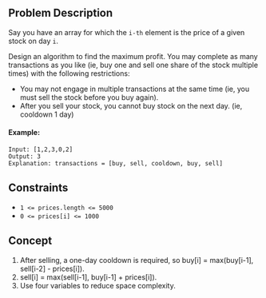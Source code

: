 ## Problem Description

Say you have an array for which the `i-th` element is the price of a given stock on day `i`.

Design an algorithm to find the maximum profit. You may complete as many transactions as you like (ie, buy one and sell one share of the stock multiple times) with the following restrictions:

- You may not engage in multiple transactions at the same time (ie, you must sell the stock before you buy again).
- After you sell your stock, you cannot buy stock on the next day. (ie, cooldown 1 day)

#### Example:
```plaintext
Input: [1,2,3,0,2]
Output: 3
Explanation: transactions = [buy, sell, cooldown, buy, sell]
```

## Constraints

- `1 <= prices.length <= 5000`
- `0 <= prices[i] <= 1000`

## Concept
1. After selling, a one-day cooldown is required, so buy[i] = max(buy[i-1], sell[i-2] - prices[i]).
2. sell[i] = max(sell[i-1], buy[i-1] + prices[i]).
3. Use four variables to reduce space complexity.
